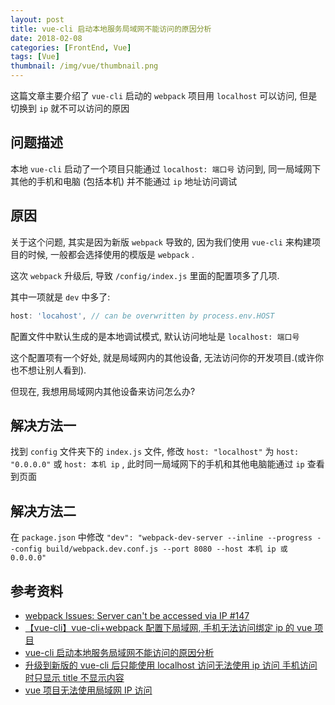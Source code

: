 ```yaml
---
layout: post
title: vue-cli 启动本地服务局域网不能访问的原因分析
date: 2018-02-08
categories: [FrontEnd, Vue]
tags: [Vue]
thumbnail: /img/vue/thumbnail.png
---
```


这篇文章主要介绍了 `vue-cli` 启动的 `webpack` 项目用 `localhost` 可以访问, 但是切换到 `ip` 就不可以访问的原因

<!-- more -->

## 问题描述

本地 `vue-cli` 启动了一个项目只能通过 `localhost: 端口号` 访问到, 同一局域网下其他的手机和电脑 (包括本机) 并不能通过 `ip` 地址访问调试

## 原因

关于这个问题, 其实是因为新版 `webpack` 导致的, 因为我们使用 `vue-cli` 来构建项目的时候, 一般都会选择使用的模版是 `webpack` .

这次 `webpack` 升级后, 导致 `/config/index.js` 里面的配置项多了几项.

其中一项就是 `dev` 中多了:

``` js
host: 'locahost', // can be overwritten by process.env.HOST
```

配置文件中默认生成的是本地调试模式, 默认访问地址是 `localhost: 端口号`

这个配置项有一个好处, 就是局域网内的其他设备, 无法访问你的开发项目.(或许你也不想让别人看到).

但现在, 我想用局域网内其他设备来访问怎么办?

## 解决方法一

找到 `config` 文件夹下的 `index.js` 文件, 修改 `host: "localhost"` 为 `host: "0.0.0.0"` 或 `host: 本机 ip` , 此时同一局域网下的手机和其他电脑能通过 `ip` 查看到页面

## 解决方法二

在 `package.json` 中修改 `"dev": "webpack-dev-server --inline --progress --config build/webpack.dev.conf.js --port 8080 --host 本机 ip 或 0.0.0.0"`

## 参考资料

- [webpack Issues: Server can't be accessed via IP #147](https://github.com/webpack/webpack-dev-server/issues/147)
- [【vue-cli】vue-cli+webpack 配置下局域网, 手机无法访问绑定 ip 的 vue 项目](https://blog.csdn.net/z767327552/article/details/79491361)
- [vue-cli 启动本地服务局域网不能访问的原因分析](https://www.jb51.net/article/133435.htm)
- [升级到新版的 vue-cli 后只能使用 localhost 访问无法使用 ip 访问 手机访问时只显示 title 不显示内容](https://www.2cto.com/kf/201712/706118.html)
- [vue 项目无法使用局域网 IP 访问](https://www.vue-js.com/topic/5a130ff86547992b6f9ad84c)
